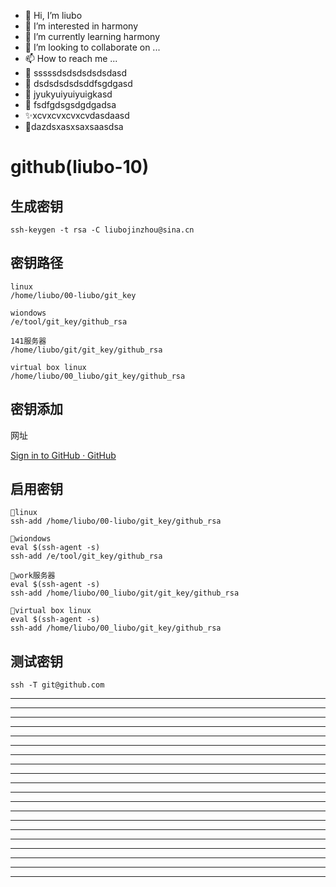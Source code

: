 - 👋 Hi, I’m liubo
- 👀 I’m interested in harmony
- 🌱 I’m currently learning harmony
- 💞️ I’m looking to collaborate on ...
- 📫 How to reach me ...
- 📇 sssssdsdsdsdsdsdasd
- 🎃 dsdsdsdsdsddfsgdgasd
- 🍺 jyukyuiyuiyuigkasd
- 🍥 fsdfgdsgsdgdgadsa
- ✨xcvxcvxcvxcvdasdaasd
- 🍰dazdsxasxsaxsaasdsa

# github(liubo-10)

## 生成密钥

```shell
ssh-keygen -t rsa -C liubojinzhou@sina.cn
```

## 密钥路径

```shell
linux
/home/liubo/00-liubo/git_key

wiondows
/e/tool/git_key/github_rsa

141服务器
/home/liubo/git/git_key/github_rsa

virtual box linux
/home/liubo/00_liubo/git_key/github_rsa
```

## 密钥添加

网址

[Sign in to GitHub · GitHub](https://github.com/settings/keys)



## 启用密钥

```shell
👋linux
ssh-add /home/liubo/00-liubo/git_key/github_rsa

👋wiondows
eval $(ssh-agent -s)
ssh-add /e/tool/git_key/github_rsa

👋work服务器
eval $(ssh-agent -s)
ssh-add /home/liubo/00_liubo/git/git_key/github_rsa

👋virtual box linux
eval $(ssh-agent -s)
ssh-add /home/liubo/00_liubo/git_key/github_rsa

```

## 测试密钥

```shell
ssh -T git@github.com
```

---

---

---

---

---

---

---

---

---

---

---

---

---

---

---

---

---

---

---

---
